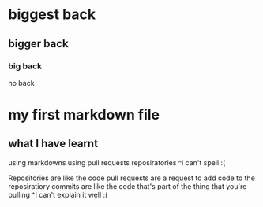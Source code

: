 # biggest back
## bigger back
### big back
no back

# my first markdown file
## what I have learnt
using markdowns
using pull requests 
reposiratories 
^i can't spell :(

Repositories are like the code 
pull requests are a request to add code to the reposiratiory
commits are like the code that's part of the thing that you're pulling 
^I can't explain it well :(
